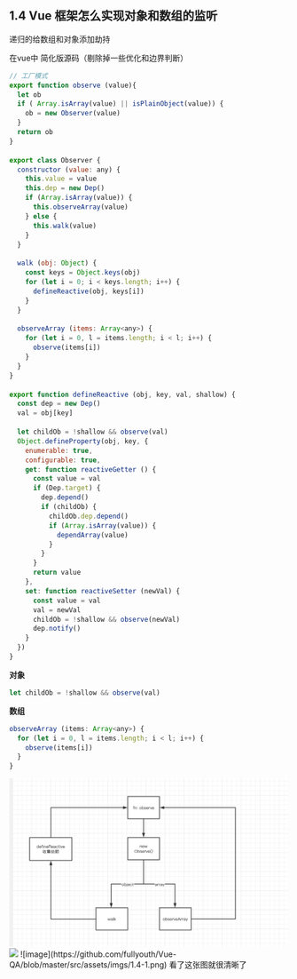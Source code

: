## 1.4 Vue 框架怎么实现对象和数组的监听
递归的给数组和对象添加劫持  

在vue中 简化版源码（剔除掉一些优化和边界判断）
```js
// 工厂模式
export function observe (value){
  let ob
  if ( Array.isArray(value) || isPlainObject(value)) {
    ob = new Observer(value)
  }
  return ob
}

export class Observer {
  constructor (value: any) {
    this.value = value
    this.dep = new Dep()
    if (Array.isArray(value)) {
      this.observeArray(value)
    } else {
      this.walk(value)
    }
  }

  walk (obj: Object) {
    const keys = Object.keys(obj)
    for (let i = 0; i < keys.length; i++) {
      defineReactive(obj, keys[i])
    }
  }

  observeArray (items: Array<any>) {
    for (let i = 0, l = items.length; i < l; i++) {
      observe(items[i])
    }
  }
}

export function defineReactive (obj, key, val, shallow) {
  const dep = new Dep()
  val = obj[key]

  let childOb = !shallow && observe(val)
  Object.defineProperty(obj, key, {
    enumerable: true,
    configurable: true,
    get: function reactiveGetter () {
      const value = val
      if (Dep.target) {
        dep.depend()
        if (childOb) {
          childOb.dep.depend()
          if (Array.isArray(value)) {
            dependArray(value)
          }
        }
      }
      return value
    },
    set: function reactiveSetter (newVal) {
      const value = val
      val = newVal
      childOb = !shallow && observe(newVal)
      dep.notify()
    }
  })
}
```
__对象__
```js
let childOb = !shallow && observe(val)
```
__数组__ 
```js
observeArray (items: Array<any>) {
  for (let i = 0, l = items.length; i < l; i++) {
    observe(items[i])
  }
}
```
<img src='./assets/imgs/1.4-1.png'>
<img src='https://github.com/fullyouth/Vue-QA/blob/master/src/assets/imgs/1.4-1.png'>
![image](https://github.com/fullyouth/Vue-QA/blob/master/src/assets/imgs/1.4-1.png)
看了这张图就很清晰了
